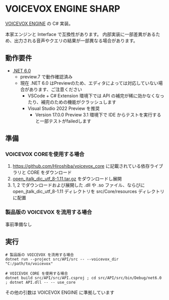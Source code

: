 # VOICEVOX ENGINE SHARP

[VOICEVOX ENGINE](https://github.com/Hiroshiba/voicevox_engine) の C# 実装。

本家エンジンと Interface で互換性があります。
内部実装に一部差異があるため、出力される音声やクエリの結果が一部異なる場合があります。

## 動作要件

- [.NET 6.0](https://dotnet.microsoft.com/download/dotnet/6.0)
  - preview.7 で動作確認済み
  - 現在 .NET 6.0 はPreviewのため、エディタによっては対応していない場合があります、ご注意ください
    - VSCode + C# Extension 環境下では API の補完が稀に効かなくなったり、補完のための機能がクラッシュします
    - Visual Studio 2022 Preview を推奨
      - Version 17.0.0 Preview 3.1 環境下で IDE からテストを実行すると一部テストがfailedします

## 準備

### VOICEVOX COREを使用する場合

1. https://github.com/Hiroshiba/voicevox_core に記載されている依存ライブラリと CORE をダウンロード
2. [open_jtalk_dic_utf_8-1.11.tar.gz](https://downloads.sourceforge.net/open-jtalk/open_jtalk_dic_utf_8-1.11.tar.gz) をダウンロードし展開
3. 1, 2 でダウンロードおよび展開した .dll や .so ファイル、ならびに open_jtalk_dic_utf_8-1.11 ディレクトリを src/Core/resources ディレクトリに配置

### 製品版の VOICEVOX を流用する場合

事前準備なし

## 実行

```
# 製品版の VOICEVOX を流用する場合
dotnet run --project src/API/src -- --voicevox_dir "C:/path/to/voicevox"

# VOICEVOX CORE を使用する場合
dotnet build src/API/src/API.csproj ; cd src/API/src/bin/Debug/net6.0 ; dotnet API.dll -- -- use_core
```

その他の引数は VOICEVOX ENGINE に準拠しています
